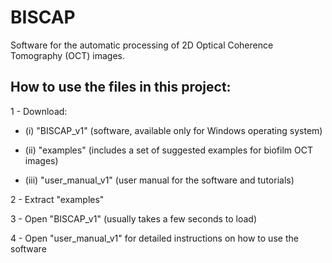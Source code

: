 # BISCAP
Software for the automatic processing of 2D Optical Coherence Tomography (OCT) images.

## How to use the files in this project:

1 - Download:

* (i) "BISCAP_v1" (software, available only for Windows operating system)

* (ii) "examples" (includes a set of suggested examples for biofilm OCT images)

* (iii) "user_manual_v1" (user manual for the software and tutorials)
  
2 - Extract "examples"

3 - Open "BISCAP_v1" (usually takes a few seconds to load)

4 - Open "user_manual_v1" for detailed instructions on how to use the software

